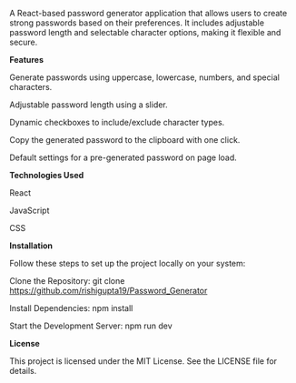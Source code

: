 A React-based password generator application that allows users to create strong passwords based on their preferences. It includes adjustable password length and selectable character options, making it flexible and secure.

**Features**

Generate passwords using uppercase, lowercase, numbers, and special characters.

Adjustable password length using a slider.

Dynamic checkboxes to include/exclude character types.

Copy the generated password to the clipboard with one click.

Default settings for a pre-generated password on page load.

**Technologies Used**

React

JavaScript

CSS

**Installation**

Follow these steps to set up the project locally on your system:

Clone the Repository: git clone https://github.com/rishigupta19/Password_Generator

Install Dependencies: npm install

Start the Development Server: npm run dev

**License**

This project is licensed under the MIT License. See the LICENSE file for details.
